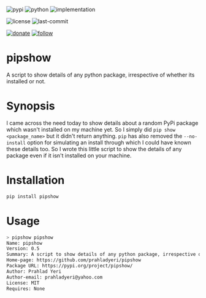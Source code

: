![pypi](https://img.shields.io/pypi/v/pipshow.svg)
![python](https://img.shields.io/pypi/pyversions/pipshow.svg)
![implementation](https://img.shields.io/pypi/implementation/pipshow.svg)
<!-- https://img.shields.io/travis/prahladyeri/pipshow/master.svg -->
<!-- ![docs](https://readthedocs.org/projects/pipshow/badge/?version=latest) -->
![license](https://img.shields.io/github/license/prahladyeri/pipshow.svg)
![last-commit](https://img.shields.io/github/last-commit/prahladyeri/pipshow.svg)
<!--![commit-activity](https://img.shields.io/github/commit-activity/w/prahladyeri/pipshow.svg)-->
[![donate](https://img.shields.io/badge/-Donate-blue.svg?logo=paypal)](https://www.paypal.com/cgi-bin/webscr?cmd=_s-xclick&hosted_button_id=JM8FUXNFUK6EU)
[![follow](https://img.shields.io/twitter/follow/prahladyeri.svg?style=social)](https://twitter.com/prahladyeri)
# pipshow

A script to show details of any python package, irrespective of whether its installed or not.

# Synopsis

I came across the need today to show details about a random PyPi package which wasn't installed on my machine yet. So I simply did `pip show <package_name>` but it didn't return anything. `pip` has also removed the `--no-install` option for simulating an install through which I could have known these details too. So I wrote this little script to show the details of any package even if it isn't installed on your machine.

# Installation

```bash
pip install pipshow
```

# Usage

```bash
> pipshow pipshow
Name: pipshow
Version: 0.5
Summary: A script to show details of any python package, irrespective of whether its installed or not.
Home-page: https://github.com/prahladyeri/pipshow
Package URL: https://pypi.org/project/pipshow/
Author: Prahlad Yeri
Author-email: prahladyeri@yahoo.com
License: MIT
Requires: None
```